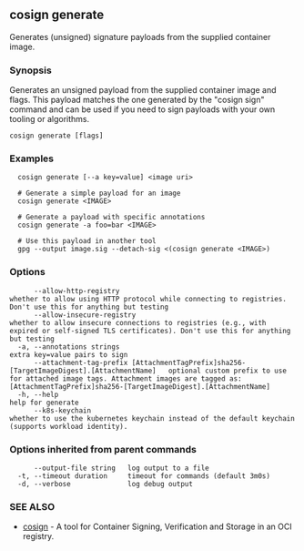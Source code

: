 ## cosign generate

Generates (unsigned) signature payloads from the supplied container image.

### Synopsis

Generates an unsigned payload from the supplied container image and flags.
This payload matches the one generated by the "cosign sign" command and can be used if you need
to sign payloads with your own tooling or algorithms.

```
cosign generate [flags]
```

### Examples

```
  cosign generate [--a key=value] <image uri>

  # Generate a simple payload for an image
  cosign generate <IMAGE>

  # Generate a payload with specific annotations
  cosign generate -a foo=bar <IMAGE>

  # Use this payload in another tool
  gpg --output image.sig --detach-sig <(cosign generate <IMAGE>)
```

### Options

```
      --allow-http-registry                                                                      whether to allow using HTTP protocol while connecting to registries. Don't use this for anything but testing
      --allow-insecure-registry                                                                  whether to allow insecure connections to registries (e.g., with expired or self-signed TLS certificates). Don't use this for anything but testing
  -a, --annotations strings                                                                      extra key=value pairs to sign
      --attachment-tag-prefix [AttachmentTagPrefix]sha256-[TargetImageDigest].[AttachmentName]   optional custom prefix to use for attached image tags. Attachment images are tagged as: [AttachmentTagPrefix]sha256-[TargetImageDigest].[AttachmentName]
  -h, --help                                                                                     help for generate
      --k8s-keychain                                                                             whether to use the kubernetes keychain instead of the default keychain (supports workload identity).
```

### Options inherited from parent commands

```
      --output-file string   log output to a file
  -t, --timeout duration     timeout for commands (default 3m0s)
  -d, --verbose              log debug output
```

### SEE ALSO

* [cosign](cosign.md)	 - A tool for Container Signing, Verification and Storage in an OCI registry.

